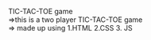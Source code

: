 TIC-TAC-TOE game
<br>
=>this is a two player TIC-TAC-TOE game
<br>
=> made up using 1.HTML 2.CSS 3. JS 
